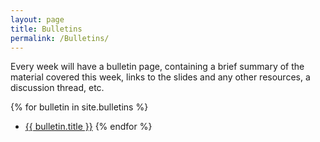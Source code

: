 ```yaml
---
layout: page
title: Bulletins
permalink: /Bulletins/
---
```


Every week will have a bulletin page, containing a brief summary of the material covered this week, links to the slides and any other resources, a discussion thread, etc.

{% for bulletin in site.bulletins %}
 - <a href="{{ bulletin.url | prepend:site.baseurl }}"> {{ bulletin.title }}</a>
{% endfor %} 
